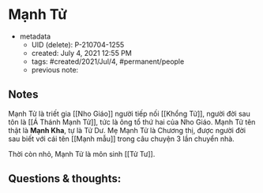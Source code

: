 # Mạnh Tử

- metadata
	- UID (delete): P-210704-1255
	- created: July 4, 2021 12:55 PM
	- tags: #created/2021/Jul/4, #permanent/people 
	- previous note:

## Notes
Mạnh Tử là triết gia [[Nho Giáo]] người tiếp nối [[Khổng Tử]], người đời sau tôn là [[Á Thánh Mạnh Tử]], tức là ông tổ thứ hai của Nho Giáo.
Mạnh Tử tên thật là **Mạnh Kha**, tự là Tử Dư.
Mẹ Mạnh Tử là Chương thị, được người đời sau biết với cái tên [[Mạnh mẫu]] trong câu chuyện 3 lần chuyển nhà.

Thời còn nhỏ, Mạnh Tử là môn sinh [[Tử Tư]].

## Questions & thoughts:


